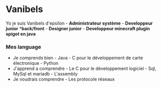 
# Vanibels
Yo je suis Vanibels d'epsilon
    - **Administrateur système**
    - **Developpeur junior** ***back/front**
    - **Designer junior**
    - **Developpeur minecraft plugin spigot en java**

### Mes language
- Je comprends bien 
        - Java
        - C pour le développement de carte électronique
        - Python
 - J'apprend a comprendre 
        - Le C pour le développement logiciel
        - Sql, MySql et mariadb
        - L'assembly
 -  Je voudrais comprendre 
        - Les protocole réseaux



